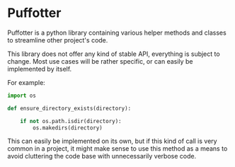 # Puffotter

Puffotter is a python library containing various helper methods and classes to streamline
other project's code.

This library does not offer any kind of stable API, everything is subject to change.
Most use cases will be rather specific, or can easily be implemented by itself.

For example:

```python
import os

def ensure_directory_exists(directory):

    if not os.path.isdir(directory):
        os.makedirs(directory)
```

This can easily be implemented on its own, but if this kind of call is very common
in a project, it might make sense to use this method as a means to avoid cluttering the
code base with unnecessarily verbose code.
